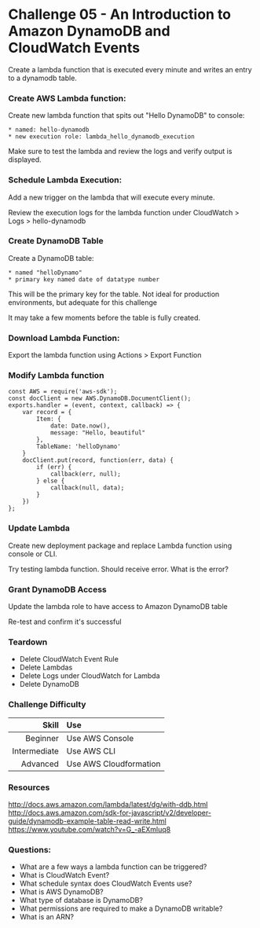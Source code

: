Challenge 05 - An Introduction to Amazon DynamoDB and CloudWatch Events
==================

Create a lambda function that is executed every minute and writes an entry to a dynamodb table.

### Create AWS Lambda function:
Create new lambda function that spits out "Hello DynamoDB" to console:

	* named: hello-dynamodb 
	* new execution role: lambda_hello_dynamodb_execution

Make sure to test the lambda and review the logs and verify output is displayed.

### Schedule Lambda Execution:
Add a new trigger on the lambda that will execute every minute. 

Review the execution logs for the lambda function under CloudWatch > Logs > hello-dynamodb

### Create DynamoDB Table
Create a DynamoDB table:

	* named "helloDynamo"
	* primary key named date of datatype number

This will be the primary key for the table.  Not ideal for production environments, but adequate for this challenge

It may take a few moments before the table is fully created.

### Download Lambda Function:
Export the lambda function using Actions > Export Function 

### Modify Lambda function
```
const AWS = require('aws-sdk');
const docClient = new AWS.DynamoDB.DocumentClient();
exports.handler = (event, context, callback) => {
	var record = {
		Item: {
			date: Date.now(),
			message: "Hello, beautiful"
		},
		TableName: 'helloDynamo'
	}
	docClient.put(record, function(err, data) {
		if (err) {
			callback(err, null);
		} else {
			callback(null, data);
		}
	})
};
```

### Update Lambda
Create new deployment package and replace Lambda function using console or CLI.

Try testing lambda function.  Should receive error.  What is the error?

### Grant DynamoDB Access
Update the lambda role to have access to Amazon DynamoDB table

Re-test and confirm it's successful


### Teardown
* Delete CloudWatch Event Rule
* Delete Lambdas
* Delete Logs under CloudWatch for Lambda
* Delete DynamoDB

### Challenge Difficulty 
Skill | Use
---:|:---
Beginner | Use AWS Console
Intermediate | Use AWS CLI
Advanced | Use AWS Cloudformation

### Resources
http://docs.aws.amazon.com/lambda/latest/dg/with-ddb.html
http://docs.aws.amazon.com/sdk-for-javascript/v2/developer-guide/dynamodb-example-table-read-write.html
https://www.youtube.com/watch?v=G_-aEXmluq8

### Questions:

* What are a few ways a lambda function can be triggered?
* What is CloudWatch Event?
* What schedule syntax does CloudWatch Events use?
* What is AWS DynamoDB?
* What type of database is DynamoDB?
* What permissions are required to make a DynamoDB writable?
* What is an ARN?







